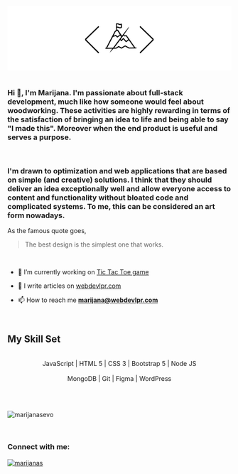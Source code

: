 <img align="center" src="./webdevlpr-logo.png"> <br><br>



<h3>Hi 👋, I'm Marijana. I'm passionate about <b>full-stack development</b>, much like how someone would feel about woodworking. These activities are highly rewarding in terms of the satisfaction of bringing an idea to life and being able to say "I made this". Moreover when the end product is useful and serves a purpose.</h3>

<br>

<h3>I'm drawn to optimization and web applications that are based on simple (and creative) solutions. I think that they should deliver an idea exceptionally well and allow everyone access to content and functionality without bloated code and complicated systems. To me, this can be considered an art form nowadays.</h3>



As the famous quote goes,
> The best design is the simplest one that works. 



<br>

- 🔭 I’m currently working on [Tic Tac Toe game](github.com/marijanasevo/Tic-Tac-Toe-game)

- 📝 I write articles on [webdevlpr.com](webdevlpr.com)

- 📫 How to reach me **marijana@webdevlpr.com**


<br>

## My Skill Set

<br>
<div align="center" dir="auto">  
<div dir="auto">JavaScript | HTML 5 | CSS 3 | Bootstrap 5 | Node JS</div> 
<br>
<div dir="auto">MongoDB | Git | Figma | WordPress</div>
</div>

<br><br>

<p><img align="center" src="https://github-readme-streak-stats.herokuapp.com/?user=marijanasevo&" alt="marijanasevo" /></p>

<br>

<h3 align="left">Connect with me:</h3>
<p align="left">
<a href="https://linkedin.com/in/marijanas" target="blank"><img align="center" src="https://raw.githubusercontent.com/rahuldkjain/github-profile-readme-generator/master/src/images/icons/Social/linked-in-alt.svg" alt="marijanas" height="30" width="40" /></a>
</p>
